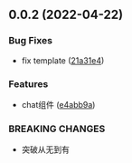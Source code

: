 ## 0.0.2 (2022-04-22)


### Bug Fixes

* fix template ([21a31e4](https://github.com/jrainlau/MY-Kit/commit/21a31e41647fadef0e458539476805c28bd59e69))


### Features

* chat组件 ([e4abb9a](https://github.com/jrainlau/MY-Kit/commit/e4abb9a5a12b785b4ff23e843e37263e32ffca17))


### BREAKING CHANGES

* 突破从无到有



